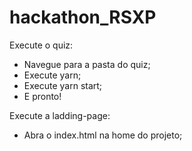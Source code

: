 # hackathon_RSXP

Execute o quiz:
- Navegue para a pasta do quiz;
- Execute yarn;
- Execute yarn start;
- E pronto!

Execute a ladding-page:
- Abra o index.html na home do projeto;